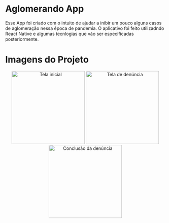 # Aglomerando App
Esse App foi criado com o intuito de ajudar a inibir um pouco alguns casos de aglomeração nessa época de pandemia. O aplicativo foi feito utilizadndo React Native e algumas tecnlogias que vão ser especificadas posteriormente.

# Imagens do Projeto
<p align="center">
  <img src="https://i.imgur.com/a2ycfGk.jpg" width="230" title="Tela inicial">
  <img src="https://i.imgur.com/p0o2FL1.jpg" width="230" alt="Tela de denúncia">
  <img src="https://i.imgur.com/Qlr3hcB.jpg" width="230" alt="Conclusão da denúncia">
</p>
